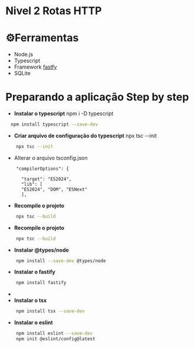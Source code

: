 # Nivel 2 Rotas HTTP

# ⚙️Ferramentas
- Node.js
- Typescript
- Framework  [fastfy](https://www.fastify.io/) 
- SQLite

# Preparando a aplicação Step by step
- **Instalar o typescript** npm i -D typescript
```bash
  npm install typescript --save-dev
```
- **Criar arquivo de configuração do typescript** npx tsc --init
```bash
    npx tsc --init
```
- Alterar o arquivo tsconfig.json
```
    "compilerOptions": {
    
      "target": "ES2024",
      "lib": [
      "ES2024", "DOM", "ESNext"
      ],
```
- **Recompile o projeto**
```bash
    npx tsc --build
```
- **Recompile o projeto**
```bash
    npx tsc --build
```
- **Instalar @types/node**
```bash
    npm install --save-dev @types/node
```
- **Instalar o fastify**
```bash
    npm install fastify
```
- 
- **Instalar o tsx**
```bash
    npm install tsx --save-dev
```

- **Instalar o eslint**
```bash
    npm install eslint --save-dev
    npm init @eslint/config@latest
```


